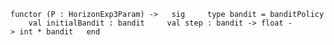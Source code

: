 `functor (P : HorizonExp3Param) ->   sig     type bandit = banditPolicy
    val initialBandit : bandit
    val step : bandit -> float -> int * bandit   end`
